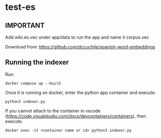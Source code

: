# test-es

## IMPORTANT

Add wiki.es.vec under app/data to run the app and name it corpus.vec

Download from: <https://github.com/dccuchile/spanish-word-embeddings>


## Running the indexer

Run:

```
docker compose up --build
```

Once it is running on docker, enter the python app container and execute:

```
python3 indexer.py
```

If you cannot attach to the container in vscode (https://code.visualstudio.com/docs/devcontainers/containers), then execute:

```
docker exec -it <container name or id> python3 indexer.py
```

